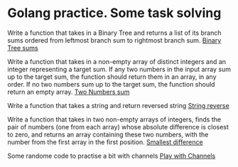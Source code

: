 # Golang practice. Some task solving

Write a function that takes in a Binary Tree and returns a list of its branch sums ordered from leftmost branch sum to rightmost branch sum.
[Binary Tree sums](https://github.com/lvl0nax/go_practise/tree/master/binary_tree_branch_sums)

Write a function that takes in a non-empty array of distinct integers and an integer representing a target sum. If any two numbers in the input array sum up to the target sum, the function should return them in an array, in any order. If no two numbers sum up to the target sum, the function should return an empty array.
[Two Numbers sum](https://github.com/lvl0nax/go_practise/tree/master/two_number_sum)

Write a function that takes a string and return reversed string
[String reverse](https://github.com/lvl0nax/go_practise/tree/master/string_reverse)

Write a function that takes in two non-empty arrays of integers, finds the pair of numbers (one from each array) whose absolute difference is closest to zero, and returns an array containing these two numbers, with the number from the first array in the first position.
[Smallest difference](https://github.com/lvl0nax/go_practise/tree/master/smallest_difference)

Some randome code to practise a bit with channels
[Play with Channels](https://github.com/lvl0nax/go_practise/tree/master/channels)